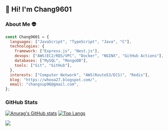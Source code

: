 ## 👋 Hi! I'm Chang9601 

### About Me 👽
```javascript
const Chang9601 = {
  languages: ["JavaScript", "TypeScript", "Java", "C"],
  technologies: {
    framework: ["Express.js", "Nest.js"],
    devops: ["AWS(EC2/RDS/VPC", "Docker", "NGINX", "GitHub Actions"],
    databases: ["MySQL", "MongoDB"],
    tools: ["Git", "GitHub"],
  },
  interests: ["Computer Network", "AWS(Route53/ECS)", "Redis"],
  blog: "https://whooa27.blogspot.com/",
  email: "changsup96@gmail.com",
};
```

### GitHub Stats
[![Anurag's GitHub stats](https://github-readme-stats.vercel.app/api?username=Chang9601&theme=github_dark)](https://github.com/anuraghazra/github-readme-stats)
[![Top Langs](https://github-readme-stats.vercel.app/api/top-langs/?username=Chang9601&theme=github_dark)](https://github.com/anuraghazra/github-readme-stats)

![](https://komarev.com/ghpvc/?username=Chang9601&color=grey&label=visitors)

<!--
**Chang9601/Chang9601** is a ✨ _special_ ✨ repository because its `README.md` (this file) appears on your GitHub profile.

Here are some ideas to get you started:

- 🔭 I’m currently working on ...
- 🌱 I’m currently learning ...
- 👯 I’m looking to collaborate on ...
- 🤔 I’m looking for help with ...
- 💬 Ask me about ...
- 📫 How to reach me: ...
- 😄 Pronouns: ...
- ⚡ Fun fact: ...
-->
